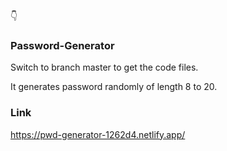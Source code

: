 👇

### Password-Generator

Switch to branch master to get the code files.

It generates password randomly of length 8 to 20.

### Link 
https://pwd-generator-1262d4.netlify.app/